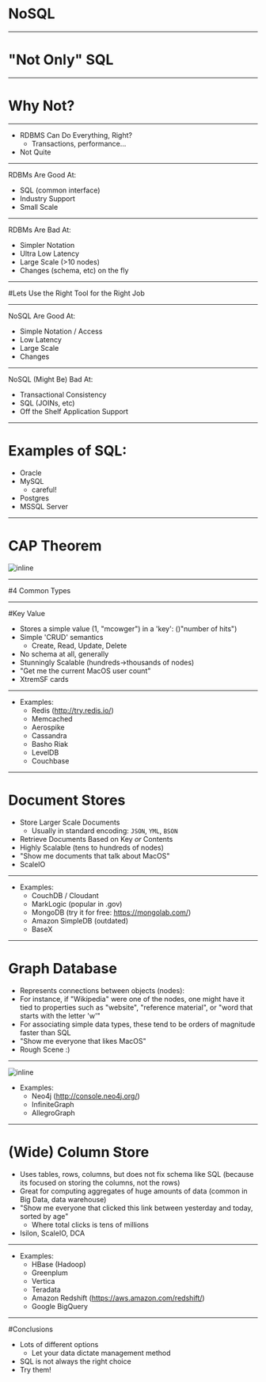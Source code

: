 # NoSQL

---

# "Not Only" SQL

---

# Why Not?

---

* RDBMS Can Do Everything, Right?
  * Transactions, performance...
* Not Quite

---

RDBMs Are Good At:

* SQL (common interface)
* Industry Support
* Small Scale

---

RDBMs Are Bad At:
* Simpler Notation
* Ultra Low Latency
* Large Scale (>10 nodes)
* Changes (schema, etc) on the fly

---

#Lets Use the Right Tool for the Right Job

---

NoSQL Are Good At:

* Simple Notation / Access
* Low Latency
* Large Scale
* Changes

---

NoSQL (Might Be) Bad At:

* Transactional Consistency
* SQL (JOINs, etc)
* Off the Shelf Application Support

---

# Examples of SQL:

* Oracle
* MySQL
  * careful!
* Postgres
* MSSQL Server


---

# CAP Theorem

![inline](http://i.imgur.com/JNN7Ucs.png)

---

#4 Common Types



---

#Key Value

* Stores a simple value (1, "mcowger") in a 'key': ()"number of hits")
* Simple 'CRUD' semantics
  * Create, Read, Update, Delete
* No schema at all, generally
* Stunningly Scalable (hundreds->thousands of nodes)
* "Get me the current MacOS user count"
* XtremSF cards

---

* Examples:
  * Redis (http://try.redis.io/)
  * Memcached
  * Aerospike
  * Cassandra
  * Basho Riak
  * LevelDB
  * Couchbase

---

# Document Stores

* Store Larger Scale Documents
  * Usually in standard encoding: `JSON`, `YML`, `BSON`
* Retrieve Documents Based on Key *or* Contents
* Highly Scalable (tens to hundreds of nodes)
* "Show me documents that talk about MacOS"
* ScaleIO

---

* Examples:
  * CouchDB / Cloudant
  * MarkLogic (popular in .gov)
  * MongoDB (try it for free: https://mongolab.com/)
  * Amazon SimpleDB (outdated)
  * BaseX

---

# Graph Database

* Represents connections between objects (nodes):
* For instance, if "Wikipedia" were one of the nodes, one might have it tied to properties such as "website", "reference material", or "word that starts with the letter 'w'"
* For associating simple data types, these tend to be orders of magnitude faster than SQL
* "Show me everyone that likes MacOS"
* Rough Scene :)

---


![inline](http://i.imgur.com/4xzfVMi.png)

* Examples:
  * Neo4j (http://console.neo4j.org/)
  * InfiniteGraph
  * AllegroGraph

---

# (Wide) Column Store

* Uses tables, rows, columns, but does not fix schema like SQL (because its focused on storing the columns, not the rows)
* Great for computing aggregates of huge amounts of data (common in Big Data, data warehouse)
* "Show me everyone that clicked this link between yesterday and today, sorted by age"
  * Where total clicks is tens of millions
* Isilon, ScaleIO, DCA

---

* Examples:
  * HBase (Hadoop)
  * Greenplum
  * Vertica
  * Teradata
  * Amazon Redshift (https://aws.amazon.com/redshift/)
  * Google BigQuery


---

#Conclusions

* Lots of different options
  * Let your data dictate management method
* SQL is not always the right choice
* Try them!

